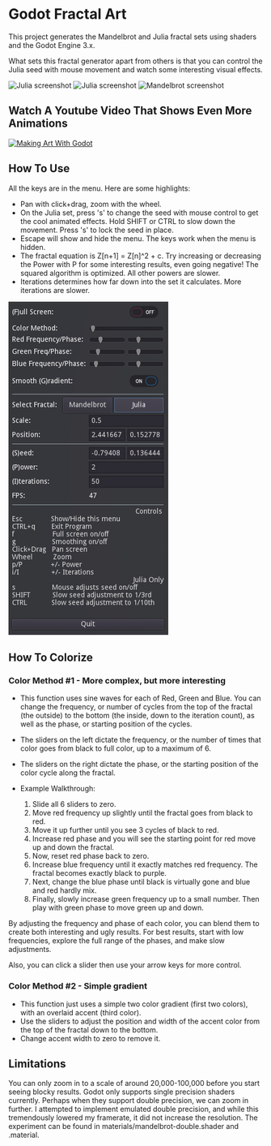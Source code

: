 # Godot Fractal Art

This project generates the Mandelbrot and Julia fractal sets using shaders and the Godot Engine 3.x.

What sets this fractal generator apart from others is that you can control the Julia seed with mouse movement and watch some interesting visual effects.

![Julia screenshot](screenshots/julia1.gif)
![Julia screenshot](screenshots/julia2.gif)
![Mandelbrot screenshot](screenshots/mandelbrot1.gif)


## Watch A Youtube Video That Shows Even More Animations
[![Making Art With Godot](https://img.youtube.com/vi/zfA0jLDRCZ4/0.jpg)](https://www.youtube.com/watch?v=zfA0jLDRCZ4)


## How To Use
All the keys are in the menu. Here are some highlights:
* Pan with click+drag, zoom with the wheel.
* On the Julia set, press 's' to change the seed with mouse control to get the cool animated effects. Hold SHIFT or CTRL to slow down the movement. Press 's' to lock the seed in place.
* Escape will show and hide the menu. The keys work when the menu is hidden.
* The fractal equation is Z[n+1] = Z[n]^2 + c. Try increasing or decreasing the Power with P for some interesting results, even going negative! The squared algorithm is optimized. All other powers are slower.
* Iterations determines how far down into the set it calculates. More iterations are slower.

![Menu](screenshots/menu.png)


## How To Colorize
### Color Method #1 - More complex, but more interesting
* This function uses sine waves for each of Red, Green and Blue. You can change the frequency, or number of cycles from the top of the fractal (the outside) to the bottom (the inside, down to the iteration count), as well as the phase, or starting position of the cycles.
* The sliders on the left dictate the frequency, or the number of times that color goes from black to full color, up to a maximum of 6. 
* The sliders on the right dictate the phase, or the starting position of the color cycle along the fractal.

* Example Walkthrough:
  1. Slide all 6 sliders to zero. 
  1. Move red frequency up slightly until the fractal goes from black to red. 
  1. Move it up further until you see 3 cycles of black to red.
  1. Increase red phase and you will see the starting point for red move up and down the fractal.
  1. Now, reset red phase back to zero.
  1. Increase blue frequency until it exactly matches red frequency. The fractal becomes exactly black to purple.
  1. Next, change the blue phase until black is virtually gone and blue and red hardly mix.
  1. Finally, slowly increase green frequency up to a small number. Then play with green phase to move green up and down.
  
By adjusting the frequency and phase of each color, you can blend them to create both interesting and ugly results. For best results, start with low frequencies, explore the full range of the phases, and make slow adjustments.

Also, you can click a slider then use your arrow keys for more control.


### Color Method #2 - Simple gradient
* This function just uses a simple two color gradient (first two colors), with an overlaid accent (third color).
* Use the sliders to adjust the position and width of the accent color from the top of the fractal down to the bottom.
* Change accent width to zero to remove it.


## Limitations
You can only zoom in to a scale of around 20,000-100,000 before you start seeing blocky results. Godot only supports single precision shaders currently. Perhaps when they support double precision, we can zoom in further. I attempted to implement emulated double precision, and while this tremendously lowered my framerate, it did not increase the resolution. The experiment can be found in materials/mandelbrot-double.shader and .material. 
